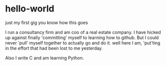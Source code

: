 # hello-world
just my first gig you know how this goes

I run a consultancy firm and am coo of a real estate company. 
I have hicked up against finally 'committing' myself to learning how to github.
But I could never 'pull' myself together to actually go and do it.
well here I am, 'put'ting in the effort that had been lost to me yesterday. 

Also I write C and am learning Python. 
